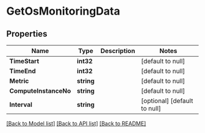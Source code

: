 # GetOsMonitoringData

## Properties
Name | Type | Description | Notes
------------ | ------------- | ------------- | -------------
**TimeStart** | **int32** |  | [default to null]
**TimeEnd** | **int32** |  | [default to null]
**Metric** | **string** |  | [default to null]
**ComputeInstanceNo** | **string** |  | [default to null]
**Interval** | **string** |  | [optional] [default to null]

[[Back to Model list]](../README.md#documentation-for-models) [[Back to API list]](../README.md#documentation-for-api-endpoints) [[Back to README]](../README.md)


